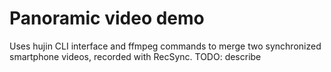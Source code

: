 # Panoramic video demo

Uses hujin CLI interface and ffmpeg commands to merge two synchronized smartphone videos, recorded with RecSync.
TODO: describe
